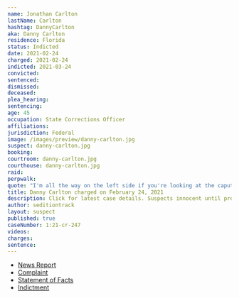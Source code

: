 ```yaml
---
name: Jonathan Carlton
lastName: Carlton
hashtag: DannyCarlton
aka: Danny Carlton
residence: Florida
status: Indicted
date: 2021-02-24
charged: 2021-02-24
indicted: 2021-03-24
convicted:
sentenced:
dismissed:
deceased:
plea_hearing:
sentencing:
age: 45
occupation: State Corrections Officer
affiliations:
jurisdiction: Federal
image: /images/preview/danny-carlton.jpg
suspect: danny-carlton.jpg
booking:
courtroom: danny-carlton.jpg
courthouse: danny-carlton.jpg
raid:
perpwalk:
quote: "I'm all the way on the left side if you're looking at the caputal [sic] ... Inside by the window we breached"
title: Danny Carlton charged on February 24, 2021
description: Click for latest case details. Suspects innocent until proven guilty.
author: seditiontrack
layout: suspect
published: true
caseNumber: 1:21-cr-247
videos:
charges:
sentence:
---
```

- [News Report](https://www.jacksonville.com/story/news/courts/2021/03/11/corrections-officer-faces-judge-jacksonville-over-capitol-riot/4650980001/)
- [Complaint](https://www.justice.gov/usao-dc/case-multi-defendant/file/1378516/download)
- [Statement of Facts](https://www.justice.gov/usao-dc/case-multi-defendant/file/1378521/download)
- [Indictment](https://www.justice.gov/usao-dc/case-multi-defendant/file/1381321/download)
